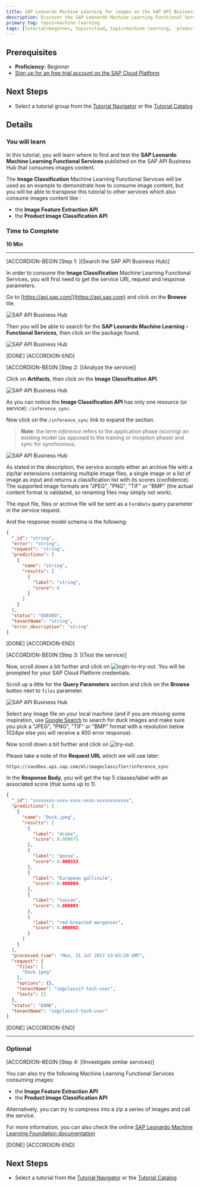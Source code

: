 ```yaml
---
title: SAP Leonardo Machine Learning for images on the SAP API Business Hub
description: Discover the SAP Leonardo Machine Learning Functional Service consuming images content on the SAP API Business Hub
primary_tag: topic>machine-learning
tags: [tutorial>beginner, topic>cloud, topic>machine-learning,  products>sap-api-management, products>sap-cloud-platform]
---
```


## Prerequisites  
 - **Proficiency:** Beginner
 - [Sign up for an free trial account on the SAP Cloud Platform](http://www.sap.com/developer/tutorials/hcp-create-trial-account.html)

## Next Steps
 - Select a tutorial group from the [Tutorial Navigator](http://www.sap.com/developer/tutorial-navigator.html) or the [Tutorial Catalog](https://www.sap.com/developer/tutorial-navigator.tutorials.html)

## Details
### You will learn  
In this tutorial, you will learn where to find and test the **SAP Leonardo Machine Learning Functional Services** published on the SAP API Business Hub that consumes images content.

The **Image Classification** Machine Learning Functional Services will be used as an example to demonstrate how to consume image content, but you will be able to transpose this tutorial to other services which also consume images content like :

 - the **Image Feature Extraction API**
 - the **Product Image Classification API**

### Time to Complete
**10 Min**

---

[ACCORDION-BEGIN [Step 1: ](Search the SAP API Business Hub)]

In order to consume the **Image Classification** Machine Learning Functional Services, you will first need to get the service URI, request and response parameters.

Go to [https://api.sap.com/](https://api.sap.com) and click on the **Browse** tile.

![SAP API Business Hub](01.png)

Then you will be able to search for the **SAP Leonardo Machine Learning - Functional Services**, then click on the package found.

![SAP API Business Hub](02.png)

[DONE]
[ACCORDION-END]

[ACCORDION-BEGIN [Step 2: ](Analyze the service)]

Click on **Artifacts**, then click on the **Image Classification API**.

![SAP API Business Hub](03.png)

As you can notice the **Image Classification API** has only one resource (or service): `/inference_sync`.

Now click on the `/inference_sync` link to expand the section.

> **Note**: the term *inference* refers to the application phase (scoring) an existing model (as opposed to the training or inception phase) and *sync* for synchronous.

![SAP API Business Hub](04.png)

As stated in the description, the service accepts either an archive file with a zip/tar extensions containing multiple image files, a single image or a list of image as input and returns a classification list with its scores (confidence). The supported image formats are "JPEG", "PNG", "TIF" or "BMP" (the actual content format is validated, so renaming files may simply not work).

The input file, files or archive file will be sent as a `FormData` query parameter in the service request.

And the response model schema is the following:

```JSON
{
  "_id": "string",
  "error": "string",
  "request": "string",
  "predictions": [
    {
      "name": "string",
      "results": [
        {
          "label": "string",
          "score": 0
        }
      ]
    }
  ],
  "status": "QUEUED",
  "tenantName": "string",
  "error_description": "string"
}
```

[DONE]
[ACCORDION-END]

[ACCORDION-BEGIN [Step 3: ](Test the service)]

Now, scroll down a bit further and click on ![login-to-try-out](00-login-to-try-out.png). You will be prompted for your SAP Cloud Platform credentials.

Scroll up a little for the **Query Parameters** section and click on the **Browse** button next to `files` parameter.

![SAP API Business Hub](05.png)

Select any image file on your local machine (and if you are missing some inspiration, use [ Google Search](https://www.google.fr/search?q=duck&tbm=isch) to search for duck images and make sure you pick a "JPEG", "PNG", "TIF" or "BMP" format with a resolution below 1024px else you will receive a 400 error response).

Now scroll down a bit further and click on ![try-out](00-try-out.png).

Please take a note of the **Request URL** which we will use later:

```
https://sandbox.api.sap.com/ml/imageclassifier/inference_sync
```

In the **Response Body**, you will get the top 5 classes/label with an associated score (that sums up to 1).

```JSON
{
  "_id": "xxxxxxxx-xxxx-xxxx-xxxx-xxxxxxxxxxxx",
  "predictions": [
    {
      "name": "Duck.jpeg",
      "results": [
        {
          "label": "drake",
          "score": 0.999675
        },
        {
          "label": "goose",
          "score": 0.000313
        },
        {
          "label": "European gallinule",
          "score": 0.000004
        },
        {
          "label": "toucan",
          "score": 0.000003
        },
        {
          "label": "red-breasted merganser",
          "score": 0.000002
        }
      ]
    }
  ],
  "processed_time": "Mon, 31 Jul 2017 13:03:29 GMT",
  "request": {
    "files": [
      "Duck.jpeg"
    ],
    "options": {},
    "tenantName": "imgclassif-tech-user",
    "texts": []
  },
  "status": "DONE",
  "tenantName": "imgclassif-tech-user"
}
```

[DONE]
[ACCORDION-END]

---

### Optional

[ACCORDION-BEGIN [Step 4: ](Investigate similar services)]

You can also try the following Machine Learning Functional Services consuming images:

 - the **Image Feature Extraction API**
 - the **Product Image Classification API**

Alternatively, you can try to compress into a zip a series of images and call the service.

For more information, you can also check the online [SAP Leonardo Machine Learning Foundation documentation](https://help.sap.com/viewer/product/SAP_LEONARDO_MACHINE_LEARNING_FOUNDATION/1.0/en-US)

[DONE]
[ACCORDION-END]

## Next Steps
- Select a tutorial from the [Tutorial Navigator](http://www.sap.com/developer/tutorial-navigator.html) or the [Tutorial Catalog](http://www.sap.com/developer/tutorials.html)
